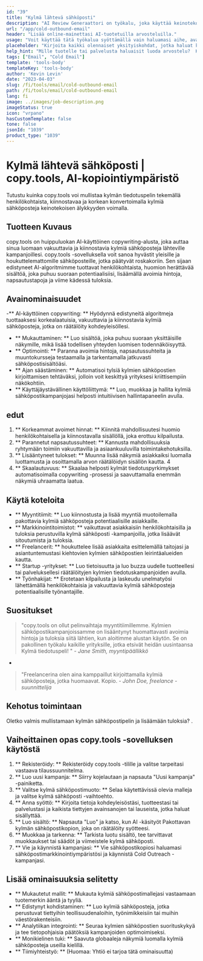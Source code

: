 ```yaml
---
id: "39"
title: "Kylmä lähtevä sähköposti"
description: "AI Review Generaattori on työkalu, joka käyttää keinotekoista älykkyyttä luodakseen aitoja ja vakuuttavia arvosteluja tuotteille tai palveluille.  Säästä aikaa ja vaivaa luomalla realistisia, johdonmukaisia ​​ja kiinnostavia arvosteluja tietyn aiheen tai avainsanojen perusteella online -läsnäolosi ja uskottavuuden parantamiseksi."
url: "/app/cold-outbound-email"
header: "Lisää online-mainettasi AI-tuotetuilla arvosteluilla."
usage: "Voit käyttää tätä työkalua syöttämällä vain haluamasi aihe, avainsanat ja tuotteen tai palvelun keskeiset ominaisuudet.  AI-arvostelugeneraattori luo sitten hyvin jäsennellyn, ainutlaatuisen ja vakuuttavan arvostelun panoksesi perusteella."
placeholder: "Kirjoita kaikki olennaiset yksityiskohdat, jotka haluat korostaa arvosteluun, esimerkiksi: \ n \ n avainpisteet: \ n \ n1.  Erinomainen asiakaspalvelu \ N2.  Korkealaatuinen tuote \ n3.  Nopea toimitus \ n \ n avainsanat: asiakaspalvelu, tuotteen laatu, toimitus \ n \ n"
help_hint: "Mille tuotelle tai palvelusta haluaisit luoda arvostelu?  Kirjoita joitain aiheeseen liittyviä avainsanoja ja luomme pakottavan arvostelun panoksesi perusteella.  On suositeltavaa luetella avainkohtia, jotka haluat korostaa arvostelussa."
tags: ["Email", "Cold Email"]
template: 'tools-body'
templateKey: 'tools-body'
author: 'Kevin Levin'
date: "2023-04-03"
slug: /fi/tools/email/cold-outbound-email
path: /fi/tools/email/cold-outbound-email
lang: fi
image: ../images/job-description.png
imageStatus: true
icon: "vrpano"
hasCustomTemplate: false
tone: false
jsonId: "1039"
product_type: "1039"
---
```

# Kylmä lähtevä sähköposti |  copy.tools, AI-kopiointiympäristö

Tutustu kuinka copy.tools voi mullistaa kylmän tiedotuspelin tekemällä henkilökohtaista, kiinnostavaa ja korkean konvertoimalla kylmiä sähköposteja keinotekoisen älykkyyden voimalla.

## Tuotteen Kuvaus

copy.tools on huippuluokan AI-käyttöinen copywriting-alusta, joka auttaa sinua luomaan vakuuttavia ja kiinnostavia kylmiä sähköposteja lähteville kampanjoillesi.  copy.tools -sovelluksella voit sanoa hyvästit yleisille ja houkuttelemattomille sähköposteille, jotka päätyvät roskakoriin.  Sen sijaan edistyneet AI-algoritmimme tuottavat henkilökohtaista, huomion herättävää sisältöä, joka puhuu suoraan potentiaalisiisi, lisäämällä avoimia hintoja, napsautustapoja ja viime kädessä tuloksia.

## Avainominaisuudet

-** AI-käyttöinen copywriting: ** Hyödynnä edistyneitä algoritmeja tuottaaksesi korkealaatuisia, vakuuttavia ja kiinnostavia kylmiä sähköposteja, jotka on räätälöity kohdeyleisöllesi.
 - ** Mukauttaminen: ** Luo sisältöä, joka puhuu suoraan yksittäisille näkymille, mikä lisää todellisen yhteyden luomisen todennäköisyyttä.
 - ** Optimointi: ** Paranna avoimia hintoja, napsautussuhteita ja muuntokursseja testaamalla ja tarkentamalla jatkuvasti sähköpostisisältöäsi.
 - ** Ajan säästäminen: ** Automatisoi tylsiä kylmien sähköpostien kirjoittamisen tehtäväksi, jolloin voit keskittyä yrityksesi kriittisempiin näkökohtiin.
 - ** Käyttäjäystävällinen käyttöliittymä: ** Luo, muokkaa ja hallita kylmiä sähköpostikampanjojasi helposti intuitiivisen hallintapaneelin avulla.

## edut

1. ** Korkeammat avoimet hinnat: ** Kiinnitä mahdollisuutesi huomio henkilökohtaisella ja kiinnostavalla sisällöllä, joka erottuu kilpailusta.
 2. ** Parannetut napsautussuhteet: ** Kannusta mahdollisuuksia ryhtymään toimiin vakuuttavilla ja asiaankuuluvilla toimintakehotuksilla.
 3. ** Lisääntyneet tulokset: ** Muunna lisää näkymiä asiakkaiksi luomalla luottamusta ja osoittamalla arvon räätälöidyn sisällön kautta.
 4
 5. ** Skaalautuvuus: ** Skaalaa helposti kylmät tiedotuspyrkimykset automatisoimalla copywriting -prosessi ja saavuttamalla enemmän näkymiä uhraamatta laatua.

## Käytä koteloita

- ** Myyntitiimit: ** Luo kiinnostusta ja lisää myyntiä muotoilemalla pakottavia kylmiä sähköposteja potentiaalisille asiakkaille.
 - ** Markkinointitoimistot: ** vaikuttavat asiakkaisiin henkilökohtaisilla ja tuloksia perustuvilla kylmä sähköposti -kampanjoilla, jotka lisäävät sitoutumista ja tuloksia.
 - ** Freelancerit: ** houkuttelee lisää asiakkaita esittelemällä taitojasi ja asiantuntemustasi kiehtovien kylmien sähköpostien leirintäalueiden kautta.
 - ** Startup -yritykset: ** Luo tietoisuutta ja luo buzza uudelle tuotteellesi tai palveluksellesi räätälöityjen kylmien tiedotuskampanjoiden avulla.
 - ** Työnhakijat: ** Erotetaan kilpailusta ja laskeudu unelmatyösi lähettämällä henkilökohtaisia ​​ja vakuuttavia kylmiä sähköposteja potentiaalisille työnantajille.

## Suositukset

> "copy.tools on ollut pelinvaihtaja myyntitiimillemme. Kylmien sähköpostikampanjoissamme on lisääntynyt huomattavasti avoimia hintoja ja tuloksia siitä lähtien, kun aloitimme alustan käytön. Se on pakollinen työkalu kaikille yrityksille, jotka etsivät heidän uusintaansa  Kylmä tiedotuspeli! "  - _Jane Smith, myyntipäällikkö_
 -
 > "Freelancerina olen aina kamppaillut kirjoittamalla kylmiä sähköposteja, jotka huomaavat. Kopio.  - _John Doe, freelance -suunnittelija_

## Kehotus toimintaan

Oletko valmis mullistamaan kylmän sähköpostipelin ja lisäämään tuloksia?  .

## Vaiheittainen opas copy.tools -sovelluksen käytöstä

1. ** Rekisteröidy: ** Rekisteröidy copy.tools -tilille ja valitse tarpeitasi vastaava tilaussuunnitelma.
 2. ** Luo uusi kampanja: ** Siirry kojelautaan ja napsauta "Uusi kampanja" -painiketta.
 3. ** Valitse kylmä sähköpostimuoto: ** Selaa käytettävissä olevia malleja ja valitse kylmä sähköposti -vaihtoehto.
 4. ** Anna syöttö: ** Kirjoita tietoja kohdeyleisöstäsi, tuotteestasi tai palvelustasi ja kaikista tiettyjen avainsanojen tai lauseista, jotka haluat sisällyttää.
 5. ** Luo sisältö: ** Napsauta "Luo" ja katso, kun AI -käsityöt Pakottavan kylmän sähköpostikopion, joka on räätälöity syötteesi.
 6. ** Muokkaa ja tarkenna: ** Tarkista luotu sisältö, tee tarvittavat muokkaukset tai säädöt ja viimeistele kylmä sähköposti.
 7. ** Vie ja käynnistä kampanjasi: ** Vie sähköpostikopiosi haluamasi sähköpostimarkkinointiympäristösi ja käynnistä Cold Outreach -kampanjasi.

## Lisää ominaisuuksia selitetty

- ** Mukautetut mallit: ** Mukauta kylmiä sähköpostimallejasi vastaamaan tuotemerkin ääntä ja tyyliä.
 - ** Edistynyt kohdistaminen: ** Luo kylmiä sähköposteja, jotka perustuvat tiettyihin teollisuudenaloihin, työnimikkeisiin tai muihin väestörakenteisiin.
 - ** Analytiikan integrointi: ** Seuraa kylmien sähköpostien suorituskykyä ja tee tietopohjaisia ​​päätöksiä kampanjoiden optimoimiseksi.
 - ** Monikielinen tuki: ** Saavuta globaaleja näkymiä luomalla kylmiä sähköposteja useilla kielillä.
 - ** Tiimiyhteistyö: ** (Huomaa: Yhtiö ei tarjoa tätä ominaisuutta)
